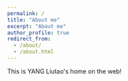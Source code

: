 ```yaml
---
permalink: /
title: "About me"
excerpt: "About me"
author_profile: true
redirect_from: 
  - /about/
  - /about.html
---
```


This is YANG Liutao's home on the web!

